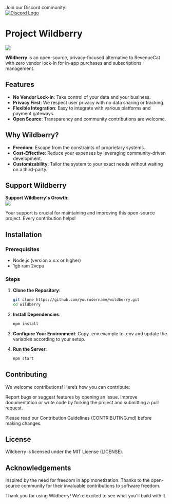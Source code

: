 Join our Discord community:  
<a href="https://discord.gg/7vCkqfyn"><img src="https://img.icons8.com/color/24/000000/discord-logo.png" alt="Discord Logo" /></a> 

# Project Wildberry

<img src="https://i.imgur.com/Hdt9TXr.png">

**Wildberry** is an open-source, privacy-focused alternative to RevenueCat with zero vendor lock-in for in-app purchases and subscriptions management. 

## Features

- **No Vendor Lock-in**: Take control of your data and your business.
- **Privacy First**: We respect user privacy with no data sharing or tracking.
- **Flexible Integration**: Easy to integrate with various platforms and payment gateways.
- **Open Source**: Transparency and community contributions are welcome.

## Why Wildberry?

- **Freedom**: Escape from the constraints of proprietary systems.
- **Cost-Effective**: Reduce your expenses by leveraging community-driven development.
- **Customizability**: Tailor the system to your exact needs without waiting on a third-party.

## Support Wildberry

**Support Wildberry's Growth:**  
<a href="https://buymeacoffee.com/rcopensource"><img src="https://img.buymeacoffee.com/button-api/?text=Buy%20me%20a%20coffee&emoji=&slug=rcopensource&button_colour=FF5F5F&font_colour=ffffff&font_family=Cookie&outline_colour=000000&coffee_colour=FFDD00"></a>

Your support is crucial for maintaining and improving this open-source project. Every contribution helps!

## Installation

### Prerequisites

- Node.js (version x.x.x or higher)
- 1gb ram 2vcpu

### Steps

1. **Clone the Repository**:
   ```sh
   git clone https://github.com/yourusername/wildberry.git
   cd wildberry
   ```

2. **Install Dependencies**:
   ```sh
   npm install
   ```
   
3. **Configure Your Environment**:
Copy .env.example to .env and update the variables according to your setup.

4. **Run the Server**:
   ```sh
   npm start
   ```

## Contributing
We welcome contributions! Here’s how you can contribute:

Report bugs or suggest features by opening an issue.
Improve documentation or write code by forking the project and submitting a pull request.

Please read our Contribution Guidelines (CONTRIBUTING.md) before making changes.

## License
Wildberry is licensed under the MIT License (LICENSE).

## Acknowledgements
Inspired by the need for freedom in app monetization.
Thanks to the open-source community for their invaluable contributions to software freedom.

Thank you for using Wildberry! We're excited to see what you'll build with it.
